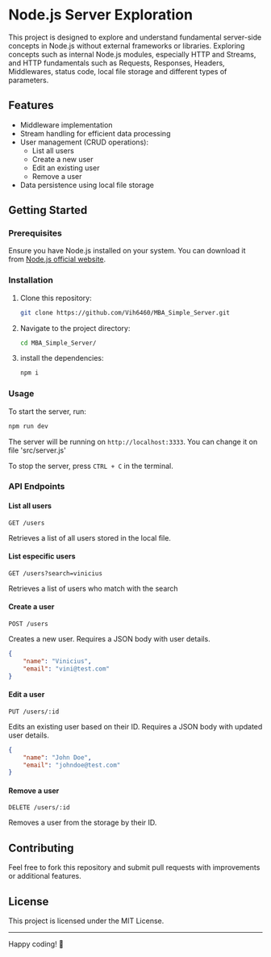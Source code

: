 # Node.js Server Exploration

This project is designed to explore and understand fundamental server-side concepts in Node.js without external frameworks or libraries. Exploring concepts such as internal Node.js modules, especially HTTP and Streams, and HTTP fundamentals such as Requests, Responses, Headers, Middlewares, status code, local file storage and different types of parameters.

## Features

- Middleware implementation
- Stream handling for efficient data processing
- User management (CRUD operations):
  - List all users
  - Create a new user
  - Edit an existing user
  - Remove a user
- Data persistence using local file storage

## Getting Started

### Prerequisites

Ensure you have Node.js installed on your system. You can download it from [Node.js official website](https://nodejs.org/).

### Installation

1. Clone this repository:
   ```sh
   git clone https://github.com/Vih6460/MBA_Simple_Server.git
   ```
2. Navigate to the project directory:
   ```sh
   cd MBA_Simple_Server/
   ```
3. install the dependencies:
   ```sh
   npm i
   ```

### Usage

To start the server, run:
```sh
npm run dev
```
The server will be running on `http://localhost:3333`. You can change it on file 'src/server.js'

To stop the server, press `CTRL + C` in the terminal.

### API Endpoints

#### List all users
```http
GET /users
```
Retrieves a list of all users stored in the local file.

#### List especific users
```http
GET /users?search=vinicius
```
Retrieves a list of users who match with the search

#### Create a user
```http
POST /users
```
Creates a new user. Requires a JSON body with user details.
```json
{
    "name": "Vinicius",
    "email": "vini@test.com"
}
```

#### Edit a user
```http
PUT /users/:id
```
Edits an existing user based on their ID. Requires a JSON body with updated user details.
```json
{
    "name": "John Doe",
    "email": "johndoe@test.com"
}
```

#### Remove a user
```http
DELETE /users/:id
```
Removes a user from the storage by their ID.

## Contributing

Feel free to fork this repository and submit pull requests with improvements or additional features.

## License

This project is licensed under the MIT License.

---

Happy coding! 🚀
